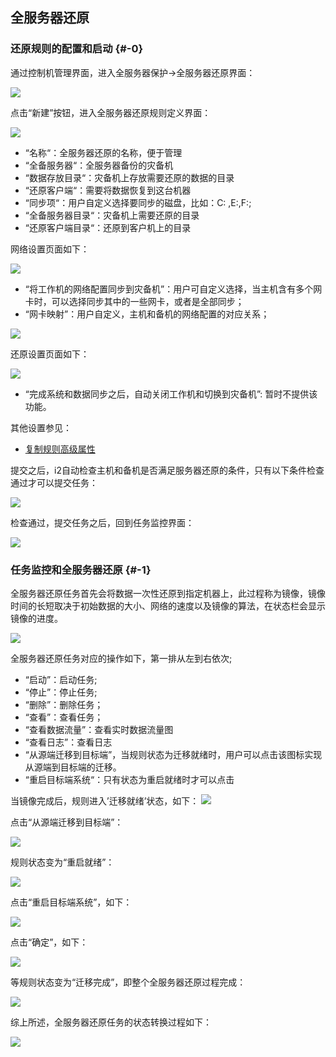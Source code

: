 ## 全服务器还原

### 还原规则的配置和启动 {#-0}

通过控制机管理界面，进入全服务器保护-&gt;全服务器还原界面：

![](/assets/V6.1.2018122609.png)

点击“新建”按钮，进入全服务器还原规则定义界面：

![](/assets/V6.136468.png)

* “名称“：全服务器还原的名称，便于管理
* “全备服务器“：全服务器备份的灾备机
* “数据存放目录“：灾备机上存放需要还原的数据的目录
* “还原客户端“：需要将数据恢复到这台机器
* “同步项“：用户自定义选择要同步的磁盘，比如：C: ,E:\,F:\;
* “全备服务器目录“：灾备机上需要还原的目录
* “还原客户端目录“：还原到客户机上的目录

网络设置页面如下：

![](/assets/V6.137295.png)

* “将工作机的网络配置同步到灾备机”：用户可自定义选择，当主机含有多个网卡时，可以选择同步其中的一些网卡，或者是全部同步；
* “网卡映射”：用户自定义，主机和备机的网络配置的对应关系；

![](/assets/V6.137388.png)

还原设置页面如下：

![](/assets/V6.137395.png)

* “完成系统和数据同步之后，自动关闭工作机和切换到灾备机”: 暂时不提供该功能。

其他设置参见：
* [复制规则高级属性](coopy_cdp/advance_settings.md)


提交之后，i2自动检查主机和备机是否满足服务器还原的条件，只有以下条件检查通过才可以提交任务：

![](/assets/V6.033331.png)

检查通过，提交任务之后，回到任务监控界面：

![](/assets/V6.1.2018122609.png)

### 任务监控和全服务器还原 {#-1}

全服务器还原任务首先会将数据一次性还原到指定机器上，此过程称为镜像，镜像时间的长短取决于初始数据的大小、网络的速度以及镜像的算法，在状态栏会显示镜像的进度。

![](/assets/V6.1.2018122609.png)

全服务器还原任务对应的操作如下，第一排从左到右依次;

* “启动”：启动任务;
* “停止”：停止任务;
* “删除”：删除任务；
* “查看”：查看任务；
* “查看数据流量”：查看实时数据流量图
* “查看日志”：查看日志
* “从源端迁移到目标端”，当规则状态为迁移就绪时，用户可以点击该图标实现从源端到目标端的迁移。
* “重启目标端系统“：只有状态为重启就绪时才可以点击

当镜像完成后，规则进入’迁移就绪’状态，如下：
![](/assets/V6.1.2018122610.png)

点击“从源端迁移到目标端”：

![](/assets/V6.1.2018122611.png)


规则状态变为“重启就绪”：

![](/assets/V6.1.2018122612.png)


点击“重启目标端系统”，如下：

![](/assets/V6.1.2018122613.png)

点击“确定”，如下：


![](/assets/V6.1.2018122614.png)

等规则状态变为“迁移完成”，即整个全服务器还原过程完成：

![](/assets/V6.1.2018122615.png)

综上所述，全服务器还原任务的状态转换过程如下：

![](/assets/V6.033779.png)

